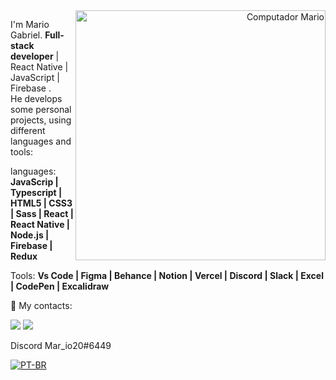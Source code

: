 <div align="right"> 
<img src="https://i.pinimg.com/originals/68/ae/bf/68aebf4c71bd1d6090f87237272b01e5.gif" min-width="400px" max-width="400px" width="400px" align="right" alt="Computador Mario">
</div>
<!-- ![](./profile-3d-contrib/profile-night-rainbow1.svg) -->

<div align="left">
<p> 
  I'm Mario Gabriel. <strong>Full-stack developer</strong> | React Native | JavaScript | Firebase .<br>
 He develops some personal projects, using different languages and tools:
</p>

<p align="left">
  languages: <strong> JavaScrip | Typescript | HTML5 | CSS3 | Sass | React | React Native | Node.js | Firebase | Redux </strong>
</p>

<p align="left">
 Tools: <strong>Vs Code | Figma | Behance | Notion | Vercel | Discord | Slack | Excel | CodePen | Excalidraw </strong>
</p>

<p align="left">
  💌 My contacts:
</p>
</div>

<p align="left">
  <a href="https://www.linkedin.com/in/mario-gabriel/" alt="Linkedin">
  <img src="https://img.shields.io/badge/-Linkedin-0e76a8?style=flat-square&logo=Linkedin&logoColor=white&link=LINK-DO-SEU-LINKEDIN" /></a>

  <a href="https://api.whatsapp.com/send?phone=5563984218043" alt="WhatsApp">
<!--     wa.me/556392798274 -->
  <img src="https://img.shields.io/badge/-WhatsApp-25d366?style=flat-square&labelColor=25d366&logo=whatsapp&logoColor=white&link=API-DO-SEU-WHATSAPP"/></a>
  <p>Discord Mar_io20#6449</p>
  
</p>  

[![PT-BR](https://img.shields.io/badge/PORTUGUES%20-%23323330.svg?&style=for-the-badge&logo=perfil&logoColor=black&color=3498db)](https://github.com/Mar-io20/Mar-io20/blob/main/README-Protugues.md)


